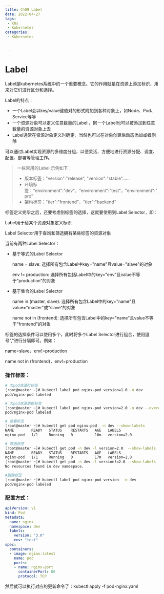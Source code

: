 ```yaml
---
title: Ch09 Label
date: 2022-04-27
tags:
 - K8s
 - Kubernetes
categories:
 - Kubernetes


---
```


# Label

Label是kubernetes系统中的一个重要概念。它的作用就是在资源上添加标识，用来对它们进行区分和选择。

Label的特点：

- 一个Label会以key/value键值对的形式附加到各种对象上，如Node、Pod、Service等等
- 一个资源对象可以定义任意数量的Label ，同一个Label也可以被添加到任意数量的资源对象上去
- Label通常在资源对象定义时确定，当然也可以在对象创建后动态添加或者删除

可以通过Label实现资源的多维度分组，以便灵活、方便地进行资源分配、调度、配置、部署等管理工作。

> 一些常用的Label 示例如下：
>
> - 版本标签："version":"release", "version":"stable"......
> - 环境标签："environment":"dev"，"environment":"test"，"environment":"pro"
> - 架构标签："tier":"frontend"，"tier":"backend"

标签定义完毕之后，还要考虑到标签的选择，这就要使用到Label Selector，即：

Label用于给某个资源对象定义标识

Label Selector用于查询和筛选拥有某些标签的资源对象

当前有两种Label Selector：

- 基于等式的Label Selector

  name = slave: 选择所有包含Label中key="name"且value="slave"的对象

  env != production: 选择所有包括Label中的key="env"且value不等于"production"的对象

- 基于集合的Label Selector

  name in (master, slave): 选择所有包含Label中的key="name"且value="master"或"slave"的对象

  name not in (frontend): 选择所有包含Label中的key="name"且value不等于"frontend"的对象

标签的选择条件可以使用多个，此时将多个Label Selector进行组合，使用逗号","进行分隔即可。例如：

name=slave，env!=production

name not in (frontend)，env!=production



### 操作标签：

```sh
# 为pod资源打标签
[root@master ~]# kubectl label pod nginx-pod version=1.0 -n dev
pod/nginx-pod labeled

# 为pod资源更新标签
[root@master ~]# kubectl label pod nginx-pod version=2.0 -n dev --overwrite
pod/nginx-pod labeled

# 查看标签
[root@master ~]# kubectl get pod nginx-pod  -n dev --show-labels
NAME        READY   STATUS    RESTARTS   AGE   LABELS
nginx-pod   1/1     Running   0          10m   version=2.0

# 筛选标签
[root@master ~]# kubectl get pod -n dev -l version=2.0  --show-labels
NAME        READY   STATUS    RESTARTS   AGE   LABELS
nginx-pod   1/1     Running   0          17m   version=2.0
[root@master ~]# kubectl get pod -n dev -l version!=2.0 --show-labels
No resources found in dev namespace.

#删除标签
[root@master ~]# kubectl label pod nginx-pod version- -n dev
pod/nginx-pod labeled
```



### 配置方式：

```yaml
apiVersion: v1
kind: Pod
metadata:
  name: nginx
  namespace: dev
  labels:
    version: "3.0" 
    env: "test"
spec:
  containers:
  - image: nginx:latest
    name: pod
    ports:
    - name: nginx-port
      containerPort: 80
      protocol: TCP
```

然后就可以执行对应的更新命令了：kubectl apply -f pod-nginx.yaml